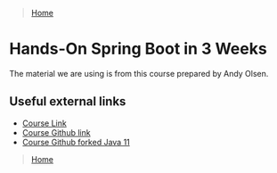 > [Home](Home.md)

# Hands-On Spring Boot in 3 Weeks

The material we are using is from this course prepared by Andy Olsen.

## Useful external links
- [Course Link](https://learning.oreilly.com/live-events/hands-on-spring-boot-in-3-weeks/0636920061597/0636920068818/)
- [Course Github link ](https://github.com/andyolsen/spring-boot-in-3-weeks)
- [Course Github forked Java 11](https://github.com/rumq/spring-boot-in-3-weeks)

> [Home](Home.md)
